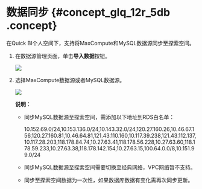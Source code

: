 # 数据同步 {#concept_glq_12r_5db .concept}

在Quick BI个人空间下，支持将MaxCompute和MySQL数据源同步至探索空间。

1.  在数据源管理页面，单击**导入数据**按钮。

    ![](http://static-aliyun-doc.oss-cn-hangzhou.aliyuncs.com/assets/img/9089/15342147261315_zh-CN.png)

2.  选择MaxCompute数据源或者MySQL数据源。

    ![](http://static-aliyun-doc.oss-cn-hangzhou.aliyuncs.com/assets/img/9089/15342147261316_zh-CN.png)

    **说明：** 

    -   同步MySQL数据源至探索空间，需添加以下地址到RDS白名单：

        10.152.69.0/24,10.153.136.0/24,10.143.32.0/24,120.27.160.26,10.46.67.156,120.27.160.81,10.46.64.81,121.43.110.160,10.117.39.238,121.43.112.137,10.117.28.203,118.178.84.74,10.27.63.41,118.178.56.228,10.27.63.60,118.178.59.233,10.27.63.38,118.178.142.154,10.27.63.15,100.64.0.0/8,10.151.99.0/24

    -   同步MySQL数据源至探索空间需要切换至经典网络，VPC网络暂不支持。
    -   同步至探索空间数据为一次性，如果数据库数据有变化需再次同步更新。

